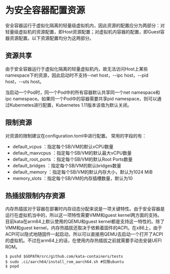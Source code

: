 # 为安全容器配置资源

安全容器运行于虚拟化隔离的轻量级虚拟机内，因此资源的配置应分为两部分：对轻量级虚拟机的资源配置，即Host资源配置；对虚拟机内容器的配置，即Guest容器资源配置。以下资源配置均分为这两部分。

## 资源共享

由于安全容器运行于虚拟化隔离的轻量虚拟机内，故无法访问Host上某些namespace下的资源，因此启动时不支持--net host，--ipc host，--pid host，--uts host。

当启动一个Pod时，同一个Pod中的所有容器默认共享同一个net namespace和ipc namespace。如果同一个Pod中的容器需要共享pid namespace，则可以通过Kubernetes进行配置，Kubernetes 1.11版本该值为默认关闭。

## 限制资源

对资源的限制建议在configuration.toml中进行配置。
常用的字段的有：

- default_vcpus ：指定每个SB/VM的默认vCPU数量
- default_maxvcpus ：指定每个SB/VM的默认最大vCPU数量
- default_root_ports ：指定每个SB/VM的默认Root Ports数量
- default_bridges ：指定每个SB/VM的默认bridges数量
- default_memory ：指定每个SB/VM的默认内存大小，默认为1024 MiB
- memory_slots ：指定每个SB/VM的内存插槽数量，默认为10

## 热插拔限制内存资源

内存热插拔对于容器在部署时内存动态分配来说是一项关键特性。由于安全容器是运行在虚拟机当中的，所以这一项特性需要VMM和guest kernel两方面的支持。目前kata在arm64上默认使用的QEMU和guest kernel都是支持这一特性的。除了VMM和guest kernel，内存热插拔还取决于依赖着固件的ACPI。在x86上，由于ACPI可以隐式地随固件一起启动，所以可以直接用QEMU去启动一个打开了ACPI的虚拟机。不过在arm64上的话，在使用内存热插拔之前就需要手动去安装UEFI ROM。

```shell
$ pushd $GOPATH/src/github.com/kata-containers/tests
$ sudo .ci/aarch64/install_rom_aarch64.sh #仅限ubuntu
$ popd
```

